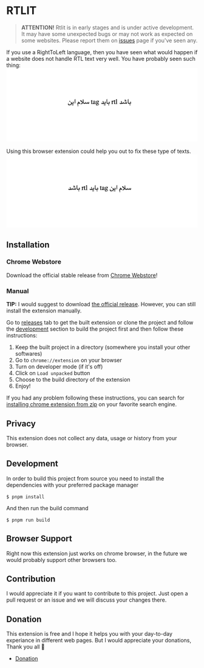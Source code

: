# RTLIT

> **ATTENTION!** Rtlit is in early stages and is under active development. It may have some unexpected bugs or may not work as expected on some websites. Please report them on [issues](https://github.com/mahdiAghaei1/rtlit/issues) page if you've seen any.

If you use a RightToLeft language, then you have seen what would happen if a website does not handle RTL text very well. You have probably seen such thing:
![not-rtl-imagex](./.github/images/not-rtl.png)

Using this browser extension could help you out to fix these type of texts.
![rtled-image](./.github/images/rtled.png)

## Installation

### Chrome Webstore

Download the official stable release from [Chrome Webstore](https://chromewebstore.google.com/u/2/detail/rtlit/jmaeeniakbbmmnncohddgdlnghffdgad)!

### Manual

**TIP:** I would suggest to download [the official release](#chrome-webstore). However, you can still install the extension manually.

Go to [releases](https://www.github.com/mahdiAghaei1/rtlit/releases) tab to get the built extension or clone the project and follow the [development](#development) section to build the project first and then follow these instructions:

1. Keep the built project in a directory (somewhere you install your other softwares)
2. Go to `chrome://extension` on your browser
3. Turn on developer mode (if it's off)
4. Click on `Load unpacked` button
5. Choose to the build directory of the extension
6. Enjoy!

If you had any problem following these instructions, you can search for [installing chrome extension from zip](https://google.com/search?q=installing+chrome+extension+from+zip) on your favorite search engine.

## Privacy

This extension does not collect any data, usage or history from your browser.

## Development

In order to build this project from source you need to install the dependencies with your preferred package manager

```console
$ pnpm install
```

And then run the build command

```console
$ pnpm run build
```

## Browser Support

Right now this extension just works on chrome browser, in the future we would probably support other browsers too.

## Contribution

I would appreciate it if you want to contribute to this project. Just open a pull request or an issue and we will discuss your changes there.

## Donation

This extension is free and I hope it helps you with your day-to-day experiance in different web pages. But I would appreciate your donations, Thank you all :white_heart:

- [Donation](https://daramet.com/mahdi_aghaei)
